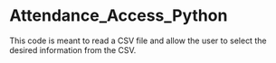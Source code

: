 Attendance_Access_Python
========================

This code is meant to read a CSV file and allow the user to select the desired information from the CSV.
